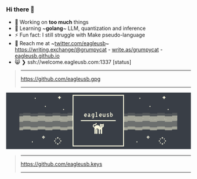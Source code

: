 ### Hi there 👋

- 🔭 Working on **too much** things
- 🌱 Learning ~**golang**~ LLM, quantization and inference
- ⚡ Fun fact: I still struggle with Make pseudo-language
- 💬 Reach me at ~[twitter.com/eagleusb](https://twitter.com/eagleusb)~ https://writing.exchange/@grumpycat - [write.as/grumpycat](https://write.as/grumpycat/) - [eagleusb.github.io](https://eagleusb.github.io)
- 😸 ❯ ssh://welcome.eagleusb.com:1337 [status]

> ___
> https://github.com/eagleusb.gpg
> ___

[![eagleusb logo](https://raw.githubusercontent.com/eagleusb/eagleusb/master/logo/github_banner.gif)](https://eagleusb.github.io/)

> ___
> https://github.com/eagleusb.keys
> ___

